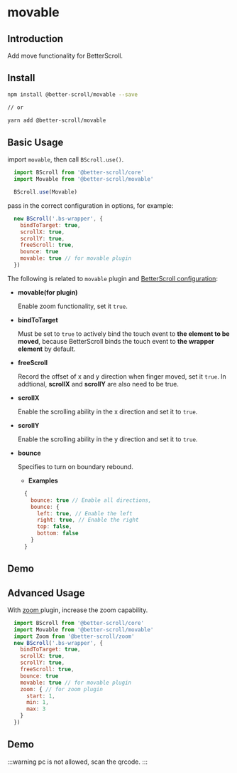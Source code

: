 # movable

## Introduction

Add move functionality for BetterScroll.

## Install

```bash
npm install @better-scroll/movable --save

// or

yarn add @better-scroll/movable
```

## Basic Usage

import `movable`, then call `BScroll.use()`.

```js
  import BScroll from '@better-scroll/core'
  import Movable from '@better-scroll/movable'

  BScroll.use(Movable)
```

pass in the correct configuration in options, for example:

```js
  new BScroll('.bs-wrapper', {
    bindToTarget: true,
    scrollX: true,
    scrollY: true,
    freeScroll: true,
    bounce: true
    movable: true // for movable plugin
  })
```

The following is related to `movable` plugin and [BetterScroll configuration](../guide/base-scroll-options.html):

- **movable(for plugin)**

  Enable zoom functionality, set it `true`.

- **bindToTarget**

  Must be set to `true` to actively bind the touch event to **the element to be moved**, because BetterScroll binds the touch event to **the wrapper element** by default.

- **freeScroll**

  Record the offset of x and y direction when finger moved, set it `true`. In addtional, **scrollX** and **scrollY** are also need to be true.

- **scrollX**

  Enable the scrolling ability in the x direction and set it to `true`.

- **scrollY**

  Enable the scrolling ability in the y direction and set it to `true`.

- **bounce**

  Specifies to turn on boundary rebound.

  - **Examples**

  ```js
    {
      bounce: true // Enable all directions,
      bounce: {
        left: true, // Enable the left
        right: true, // Enable the right
        top: false,
        bottom: false
      }
    }
  ```
## Demo

  <demo qrcode-url="movable/default">
    <template slot="code-template">
      <<< @/examples/vue/components/movable/default.vue?template
    </template>
    <template slot="code-script">
      <<< @/examples/vue/components/movable/default.vue?script
    </template>
    <template slot="code-style">
      <<< @/examples/vue/components/movable/default.vue?style
    </template>
    <movable-default slot="demo"></movable-default>
  </demo>

## Advanced Usage

With [ zoom ](./zoom.html#introduction) plugin, increase the zoom capability.

```js
  import BScroll from '@better-scroll/core'
  import Movable from '@better-scroll/movable'
  import Zoom from '@better-scroll/zoom'
  new BScroll('.bs-wrapper', {
    bindToTarget: true,
    scrollX: true,
    scrollY: true,
    freeScroll: true,
    bounce: true
    movable: true // for movable plugin
    zoom: { // for zoom plugin
      start: 1,
      min: 1,
      max: 3
    }
  })
```

## Demo

  :::warning
  pc is not allowed, scan the qrcode.
  :::

  <demo qrcode-url="movable/scale">
    <template slot="code-template">
      <<< @/examples/vue/components/movable/scale.vue?template
    </template>
    <template slot="code-script">
      <<< @/examples/vue/components/movable/scale.vue?script
    </template>
    <template slot="code-style">
      <<< @/examples/vue/components/movable/scale.vue?style
    </template>
    <movable-scale slot="demo"></movable-scale>
  </demo>